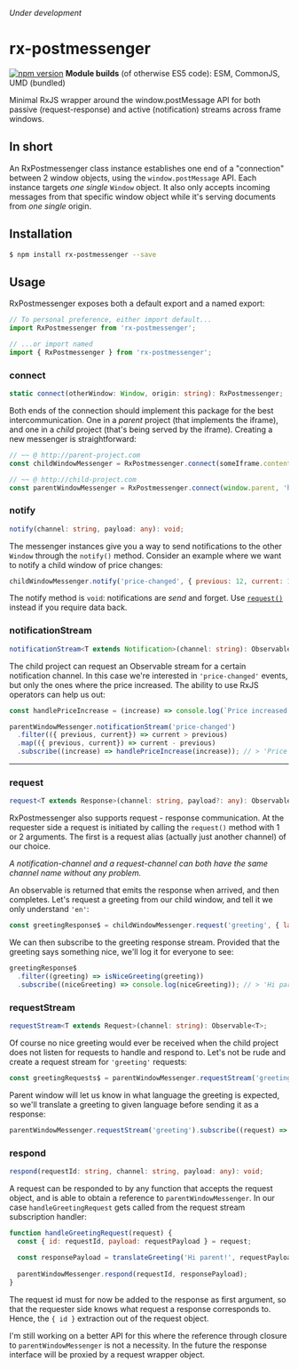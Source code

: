 _Under development_

# rx-postmessenger

[![npm version](https://badge.fury.io/js/rx-postmessenger.svg)](https://badge.fury.io/js/rx-postmessenger)
**Module builds** (of otherwise ES5 code): ESM, CommonJS, UMD (bundled)

Minimal RxJS wrapper around the window.postMessage API for both passive (request-response) and active (notification) streams across frame windows.

## In short

An RxPostmessenger class instance establishes one end of a "connection" between 2 window objects, using the `window.postMessage` API. Each instance targets _one single_ `Window` object. It also only accepts incoming messages from that specific window object while it's serving documents from _one single_ origin.

## Installation

```bash
$ npm install rx-postmessenger --save
```

## Usage

RxPostmessenger exposes both a default export and a named export:

```javascript
// To personal preference, either import default...
import RxPostmessenger from 'rx-postmessenger';

// ...or import named
import { RxPostmessenger } from 'rx-postmessenger';
```
### connect
```typescript
static connect(otherWindow: Window, origin: string): RxPostmessenger;
```
Both ends of the connection should implement this package for the best intercommunication. One in a _parent_ project (that implements the iframe), and one in a _child_ project (that's being served by the iframe). Creating a new messenger is straightforward:

```javascript
// ~~ @ http://parent-project.com
const childWindowMessenger = RxPostmessenger.connect(someIframe.contentWindow, 'http://child-project.com');

// ~~ @ http://child-project.com
const parentWindowMessenger = RxPostmessenger.connect(window.parent, 'http://parent-project.com');
```


### notify
```typescript
notify(channel: string, payload: any): void;
```

The messenger instances give you a way to send notifications to the other `Window` through the `notify()` method. Consider an example where we want to notify a child window of price changes:

```javascript
childWindowMessenger.notify('price-changed', { previous: 12, current: 14 }); // Price increased
```

The notify method is `void`: notifications are _send_ and forget. Use [`request()`](#request) instead if you require data back.

### notificationStream
```typescript
notificationStream<T extends Notification>(channel: string): Observable<T>;
```

The child project can request an Observable stream for a certain notification channel. In this case we're interested in `'price-changed'` events, but only the ones where the price increased. The ability to use RxJS operators can help us out:

```javascript
const handlePriceIncrease = (increase) => console.log(`Price increased with €${increase}!`);

parentWindowMessenger.notificationStream('price-changed')
  .filter(({ previous, current}) => current > previous)
  .map(({ previous, current}) => current - previous)
  .subscribe((increase) => handlePriceIncrease(increase)); // > 'Price increased with €2!'
```

------------------------------------------------------------------

### request
```typescript
request<T extends Response>(channel: string, payload?: any): Observable<T>;
```

RxPostmessenger also supports request - response communication. At the requester side a request is initiated by calling the `request()` method with 1 or 2 arguments. The first is a request alias (actually just another channel) of our choice.

_A notification-channel and a request-channel can both have the same channel name without any problem._

An observable is returned that emits the response when arrived, and then completes. Let's request a greeting from our child window, and tell it we only understand `'en'`:

```javascript
const greetingResponse$ = childWindowMessenger.request('greeting', { language: 'en' }) // => Observable<T extends Response>
```

We can then subscribe to the greeting response stream. Provided that the greeting says something nice, we'll log it for everyone to see:

```javascript
greetingResponse$
  .filter((greeting) => isNiceGreeting(greeting))
  .subscribe((niceGreeting) => console.log(niceGreeting)); // > 'Hi parent!'
```

### requestStream
```typescript
requestStream<T extends Request>(channel: string): Observable<T>;
```

Of course no nice greeting would ever be received when the child project does not listen for requests to handle and respond to. Let's not be rude and create a request stream for `'greeting'` requests:

```javascript
const greetingRequests$ = parentWindowMessenger.requestStream('greeting'); // => Observable<T extends Request>
```

Parent window will let us know in what language the greeting is expected, so we'll translate a greeting to given language before sending it as a response:

```javascript
parentWindowMessenger.requestStream('greeting').subscribe((request) => handleGreetingRequest(request));
```

### respond

```typescript
respond(requestId: string, channel: string, payload: any): void;
```

A request can be responded to by any function that accepts the request object, and is able to obtain a reference to `parentWindowMessenger`. In our case `handleGreetingRequest` gets called from the request stream subscription handler:

```javascript
function handleGreetingRequest(request) {
  const { id: requestId, payload: requestPayload } = request;
  
  const responsePayload = translateGreeting('Hi parent!', requestPayload.language);
  
  parentWindowMessenger.respond(requestId, responsePayload);
}
```

The request id must for now be added to the response as first argument, so that the requester side knows what request a response corresponds to. Hence, the `{ id }` extraction out of the request object.

I'm still working on a better API for this where the reference through closure to `parentWindowMessenger` is not a necessity. In the future the response interface will be proxied by a request wrapper object.




